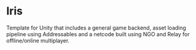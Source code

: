 # Iris
Template for Unity that includes a general game backend, asset loading pipeline using Addressables and a netcode built using NGO and Relay for offline/online multiplayer.
